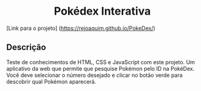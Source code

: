 <h1 align="center">Pokédex Interativa</h1>


[Link para o projeto] (https://rejoaquim.github.io/PokeDex/)


## Descrição

Teste de conhecimentos de HTML, CSS e JavaScript com este projeto. Um aplicativo da web que permite que pesquise Pokémon pelo ID na PokéDex. Você deve selecionar o número desejado e clicar no botão verde para descobrir qual Pokémon aparecerá.
